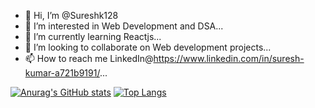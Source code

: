 - 👋 Hi, I’m @Sureshk128
- 👀 I’m interested in Web Development and DSA...
- 🌱 I’m currently learning Reactjs...
- 💞️ I’m looking to collaborate on Web development projects...
- 📫 How to reach me LinkedIn@https://www.linkedin.com/in/suresh-kumar-a721b9191/...

<!---
Sureshk128/Sureshk128 is a ✨ special ✨ repository because its `README.md` (this file) appears on your GitHub profile.
You can click the Preview link to take a look at your changes.
--->
[![Anurag's GitHub stats](https://github-readme-stats.vercel.app/api?username=Sureshk128)](https://github.com/anuraghazra/github-readme-stats)
[![Top Langs](https://github-readme-stats.vercel.app/api/top-langs/?username=Sureshk128&layout=compact)](https://github.com/anuraghazra/github-readme-stats)
